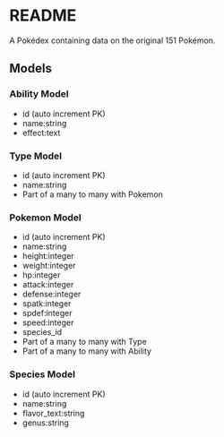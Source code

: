 # README

A Pokédex containing data on the original 151 Pokémon.

## Models

### Ability Model

- id (auto increment PK)
- name:string
- effect:text

### Type Model

- id (auto increment PK)
- name:string
- Part of a many to many with Pokemon

### Pokemon Model

- id (auto increment PK)
- name:string
- height:integer
- weight:integer
- hp:integer
- attack:integer
- defense:integer
- spatk:integer
- spdef:integer
- speed:integer
- species_id
- Part of a many to many with Type
- Part of a many to many with Ability

### Species Model

- id (auto increment PK)
- name:string
- flavor_text:string
- genus:string
